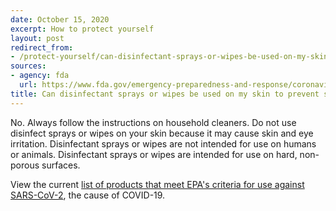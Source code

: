 ```yaml
---
date: October 15, 2020
excerpt: How to protect yourself
layout: post
redirect_from:
- /protect-yourself/can-disinfectant-sprays-or-wipes-be-used-on-my-skin/
sources:
- agency: fda
  url: https://www.fda.gov/emergency-preparedness-and-response/coronavirus-disease-2019-covid-19/coronavirus-disease-2019-covid-19-frequently-asked-questions
title: Can disinfectant sprays or wipes be used on my skin to prevent spread of COVID-19?
---
```


No. Always follow the instructions on household cleaners. Do not use disinfect sprays or wipes on your skin because it may cause skin and eye irritation. Disinfectant sprays or wipes are not intended for use on humans or animals. Disinfectant sprays or wipes are intended for use on hard, non-porous surfaces.

View the current [list of products that meet EPA's criteria for use against SARS-CoV-2](https://www.epa.gov/pesticide-registration/list-n-disinfectants-use-against-sars-cov-2), the cause of COVID-19.